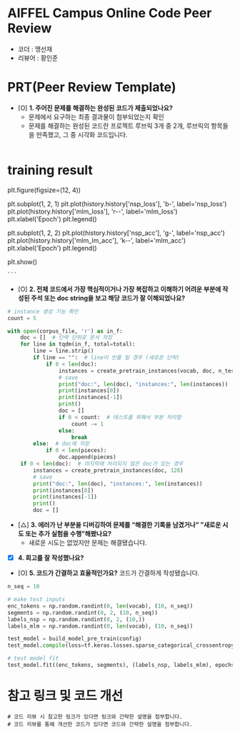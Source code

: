# AIFFEL Campus Online Code Peer Review
- 코더 : 맹선재
- 리뷰어 : 황인준


# PRT(Peer Review Template)
- [O]  **1. 주어진 문제를 해결하는 완성된 코드가 제출되었나요?**
    - 문제에서 요구하는 최종 결과물이 첨부되었는지 확인
    - 문제를 해결하는 완성된 코드란 프로젝트 루브릭 3개 중 2개,
루브릭의 항목들을 만족했고, 그 중 시각화 코드입니다.
    ```python
# training result
plt.figure(figsize=(12, 4))

plt.subplot(1, 2, 1)
plt.plot(history.history['nsp_loss'], 'b-', label='nsp_loss')
plt.plot(history.history['mlm_loss'], 'r--', label='mlm_loss')
plt.xlabel('Epoch')
plt.legend()

plt.subplot(1, 2, 2)
plt.plot(history.history['nsp_acc'], 'g-', label='nsp_acc')
plt.plot(history.history['mlm_lm_acc'], 'k--', label='mlm_acc')
plt.xlabel('Epoch')
plt.legend()

plt.show()

    ```
    
- [O]  **2. 전체 코드에서 가장 핵심적이거나 가장 복잡하고 이해하기 어려운 부분에 작성된 
  주석 또는 doc string을 보고 해당 코드가 잘 이해되었나요?**
```python
# instance 생성 기능 확인
count = 5

with open(corpus_file, 'r') as in_f:
    doc = []  # 단락 단위로 문서 저장
    for line in tqdm(in_f, total=total):
        line = line.strip()
        if line == "":  # line이 빈줄 일 경우 (새로운 단락)
            if 0 < len(doc):
                instances = create_pretrain_instances(vocab, doc, n_test_seq, 0.15, vocab_list)
                # save
                print("doc:", len(doc), "instances:", len(instances))
                print(instances[0])
                print(instances[-1])
                print()
                doc = []
                if 0 < count:  # 테스트를 위해서 부분 처리함
                    count -= 1
                else:
                    break
        else:  # doc에 저장
            if 0 < len(pieces):
                doc.append(pieces)
    if 0 < len(doc):  # 마지막에 처리되지 않은 doc가 있는 경우
        instances = create_pretrain_instances(doc, 128)
        # save
        print("doc:", len(doc), "instances:", len(instances))
        print(instances[0])
        print(instances[-1])
        print()
        doc = []
```
- [△]  **3. 에러가 난 부분을 디버깅하여 문제를 “해결한 기록을 남겼거나” 
  ”새로운 시도 또는 추가 실험을 수행”해봤나요?**
    - 새로운 시도는 없었지만 문제는 해결됐습니다.
  
- [X]  **4. 회고를 잘 작성했나요?**

    
- [O]  **5. 코드가 간결하고 효율적인가요?**
    코드가 간결하게 작성됐습니다.
```python
n_seq = 10

# make test inputs
enc_tokens = np.random.randint(0, len(vocab), (10, n_seq))
segments = np.random.randint(0, 2, (10, n_seq))
labels_nsp = np.random.randint(0, 2, (10,))
labels_mlm = np.random.randint(0, len(vocab), (10, n_seq))

test_model = build_model_pre_train(config)
test_model.compile(loss=tf.keras.losses.sparse_categorical_crossentropy, optimizer=tf.keras.optimizers.Adam(), metrics=["acc"])

# test model fit
test_model.fit((enc_tokens, segments), (labels_nsp, labels_mlm), epochs=2, batch_size=5)

```

# 참고 링크 및 코드 개선
```
# 코드 리뷰 시 참고한 링크가 있다면 링크와 간략한 설명을 첨부합니다.
# 코드 리뷰를 통해 개선한 코드가 있다면 코드와 간략한 설명을 첨부합니다.
```

